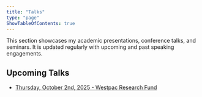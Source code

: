 ```yaml
---
title: "Talks"
type: "page"
ShowTableOfContents: true
---
```


This section showcases my academic presentations, conference talks, and seminars. It is updated regularly with upcoming and past speaking engagements.

## Upcoming Talks

- [Thursday, October 2nd, 2025 - Westpac Research Fund](/talks/2025_10_02_WPF_interview/)
